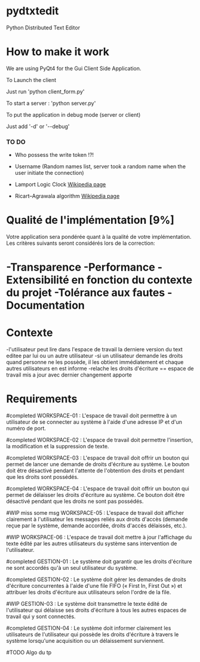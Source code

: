 pydtxtedit
==========
Python Distributed Text Editor

How to make it work
=====
We are using PyQt4 for the Gui Client Side Application.

To Launch the client

Just run 'python client_form.py'

To start a server : 'python server.py'

To put the application in debug mode (server or client)

Just add '-d' or '--debug'

### TO DO

 - Who possess the write token !?!
 
 - Username (Random names list, server took a random name when the user initiate the connection)

 - Lamport Logic Clock [Wikipedia page](http://en.wikipedia.org/wiki/Lamport_timestamps)
 
 - Ricart–Agrawala algorithm [Wikipedia page](http://en.wikipedia.org/wiki/Ricart%E2%80%93Agrawala_algorithm)




Qualité de l'implémentation [9%]
======================
Votre application sera pondérée quant à la qualité de votre implémentation. Les critères suivants seront considérés lors de la correction:

-Transparence
-Performance
-Extensibilité en fonction du contexte du projet
-Tolérance aux fautes
-Documentation
=======================

Contexte
===
-l'utilisateur peut lire dans l'espace de travail la derniere version du text editee par lui ou un autre utilisateur
-si un utilisateur demande les droits quand personne ne les possède, il les obtient immédiatement et chaque autres utilisateurs en est informe
-relache les droits d'écriture == espace de travail mis a jour avec dernier changement apporte

Requirements
===
#completed
WORKSPACE-01 : L'espace de travail doit permettre à un utilisateur de se connecter au système à l'aide 
d'une adresse IP et d'un numéro de port.

#completed
WORKSPACE-02 : L'espace de travail doit permettre l'insertion, la modification et la suppression de 
texte. 

#completed
WORKSPACE-03 : L'espace de travail doit offrir un bouton qui permet de lancer une demande de droits 
d'écriture au système. Le bouton doit être désactivé pendant l'attente de l'obtention des droits et 
pendant que les droits sont possédés.

#completed
WORKSPACE-04 : L'espace de travail doit offrir un bouton qui permet de délaisser les droits d'écriture au 
système. Ce bouton doit être désactivé pendant que les droits ne sont pas possédés.

#WIP miss some msg
WORKSPACE-05 : L'espace de travail doit afficher clairement à l'utilisateur les messages reliés aux droits 
d'accès (demande reçue par le système, demande accordée, droits d'accès délaissés, etc.).

#WIP
WORKSPACE-06 : L'espace de travail doit mettre à jour l'affichage du texte édité par les autres 
utilisateurs du système sans intervention de l'utilisateur. 

#completed
GESTION-01 : Le système doit garantir que les droits d'écriture ne sont accordés qu'à un seul utilisateur 
du système.

#completed
GESTION-02 : Le système doit gérer les demandes de droits d'écriture concurrentes à l'aide d'une file 
FIFO (« First In, First Out ») et attribuer les droits d'écriture aux utilisateurs selon l'ordre de la file.

#WIP
GESTION-03 : Le système doit transmettre le texte édité de l'utilisateur qui délaisse ses droits d'écriture 
à tous les autres espaces de travail qui y sont connectés.

#completed
GESTION-04 : Le système doit informer clairement les utilisateurs de l'utilisateur qui possède les droits 
d'écriture à travers le système lorsqu'une acquisition ou un délaissement surviennent.

#TODO
Algo du tp